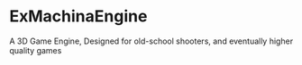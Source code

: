 # ExMachinaEngine
A 3D Game Engine, Designed for old-school shooters, and eventually higher quality games
